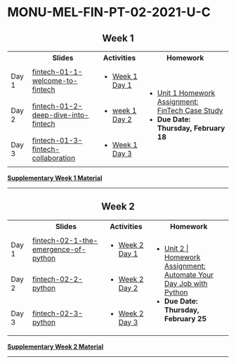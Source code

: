 # MONU-MEL-FIN-PT-02-2021-U-C

## <center>Week 1</center>
 <table>
  <tr>
    <th></th>
    <th>Slides</th>
    <th>Activities</th>
    <th>Homework</th>
  </tr>
  <tr>
    <td rowspan="2">Day 1</td>
  </tr>
  <tr>
    <td><a href="https://monash.bootcampcontent.com/monash-coding-bootcamp/monu-mel-fin-pt-02-2021-u-c/-/blob/master/Lesson%20Slides/Week%201/fintech-01-1-welcome-to-fintech-v1.0.0.pdf">fintech-01-1-welcome-to-fintech</a></td>
    <td>
        <ul>
            <li><a href="https://monash.bootcampcontent.com/monash-coding-bootcamp/monu-mel-fin-pt-02-2021-u-c/-/tree/master/Activities/Week%201/Day%201">Week 1 Day 1</a></li>
        </ul>
    </td>
    <td rowspan="5">
        <ul>
            <li><a href="https://monash.bootcampcontent.com/monash-coding-bootcamp/monu-mel-fin-pt-02-2021-u-c/blob/master/Homework/Week%201/README.md">Unit 1 Homework Assignment: FinTech Case Study</a></li>
            <li><strong>Due Date: Thursday, February 18</li>
        </ul>
    </td>
  </tr>
  <tr>
    <td rowspan="2">Day 2</td>
  </tr>
  <tr>
    <td><a href="https://monash.bootcampcontent.com/monash-coding-bootcamp/monu-mel-fin-pt-02-2021-u-c/blob/master/Lesson%20Slides/Week%201/fintech-01-2-deep-dive-into-fintech.pdf">fintech-01-2-deep-dive-into-fintech</a></td>
    <td>
        <ul>
            <li><a href="https://monash.bootcampcontent.com/monash-coding-bootcamp/monu-mel-fin-pt-02-2021-u-c/-/tree/master/Activities/Week%201/Day%202">week 1 Day 2</a></li>
        </ul>
    </td>

  </tr>
  <tr>
    <td rowspan="2">Day 3</td>

  </tr>
  <tr>
    <td><a href="https://monash.bootcampcontent.com/monash-coding-bootcamp/monu-mel-fin-pt-02-2021-u-c/-/blob/master/Lesson%20Slides/Week%201/CA_FinTech-01-3-Fintech-collaboration-v1.0.1.pdf">fintech-01-3-fintech-collaboration</a></td>
    <td>
        <ul>
            <li><a href="https://monash.bootcampcontent.com/monash-coding-bootcamp/monu-mel-fin-pt-02-2021-u-c/-/tree/master/Activities/Week%201/Day%203">Week 1 Day 3</a></li>    
        </ul>
    </td>
  </tr>
</table> 
<p>
  <a href="https://monash.bootcampcontent.com/monash-coding-bootcamp/monu-mel-fin-pt-02-2021-u-c/-/tree/master/Supplementary%20Material/Week%201"><strong>Supplementary Week 1 Material</strong></a> 
</p>

****
## <center>Week 2</center>
 <table>
  <tr>
    <th></th>
    <th>Slides</th>
    <th>Activities</th>
    <th>Homework</th>
  </tr>
  <tr>
    <td rowspan="2">Day 1</td>
  </tr>
  <tr>
    <td><a href="https://monash.bootcampcontent.com/monash-coding-bootcamp/monu-mel-fin-pt-02-2021-u-c/-/blob/master/Lesson%20Slides/Week%202/fintech-02-1-the-emergence-of-python-v1.0.0.pdf">fintech-02-1-the-emergence-of-python</a></td>
    <td>
        <ul>
            <li><a href="https://monash.bootcampcontent.com/monash-coding-bootcamp/monu-mel-fin-pt-02-2021-u-c/-/tree/master/Activities/Week%202/Day%201">Week 2 Day 1</a></li>
        </ul>
    </td>
    <td rowspan="5">
        <ul>
            <li><a href="https://monash.bootcampcontent.com/monash-coding-bootcamp/monu-mel-fin-pt-02-2021-u-c/-/tree/master/Homework/Week%202">Unit 2 | Homework Assignment:<br>Automate Your Day Job with Python</a></li>
            <li><strong>Due Date: Thursday, February 25</li>
        </ul>
    </td>
  </tr>
  <tr>
    <td rowspan="2">Day 2</td>
  </tr>
  <tr>
    <td><a href="https://monash.bootcampcontent.com/monash-coding-bootcamp/monu-mel-fin-pt-02-2021-u-c/-/blob/master/Lesson%20Slides/Week%202/fintech-02-2-python.pdf">fintech-02-2-python</a></td>
    <td>
        <ul>
            <li><a href="https://monash.bootcampcontent.com/monash-coding-bootcamp/monu-mel-fin-pt-02-2021-u-c/-/tree/master/Activities/Week%202/Day%202">Week 2 Day 2</a></li>
        </ul>
    </td>

  </tr>
  <tr>
    <td rowspan="2">Day 3</td>

  </tr>
  <tr>
    <td><a href="https://monash.bootcampcontent.com/monash-coding-bootcamp/monu-mel-fin-pt-02-2021-u-c/-/blob/master/Lesson%20Slides/Week%202/fintech-02-3-python.pdf">fintech-02-3-python</a></td>
    <td>
        <ul>
            <li><a href="https://monash.bootcampcontent.com/monash-coding-bootcamp/monu-mel-fin-pt-02-2021-u-c/-/tree/master/Activities/Week%202/Day%203">Week 2 Day 3</a></li>
        </ul>
    </td>
  </tr>
</table> 

<p>
  <a href="https://monash.bootcampcontent.com/monash-coding-bootcamp/monu-mel-fin-pt-02-2021-u-c/-/tree/master/Supplementary%20Material/Week%202"><strong>Supplementary Week 2 Material</strong></a> 
</p>

**** 
